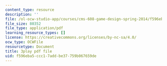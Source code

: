 ```yaml
---
content_type: resource
description: ''
file: /ol-ocw-studio-app/courses/cms-608-game-design-spring-2014/f596eba5ccc17addbe37759b067659de_1506649.pdf
file_size: 80352
file_type: application/pdf
learning_resource_types: []
license: https://creativecommons.org/licenses/by-nc-sa/4.0/
ocw_type: OCWFile
resourcetype: Document
title: 3play pdf file
uid: f596eba5-ccc1-7add-be37-759b067659de
---
```

